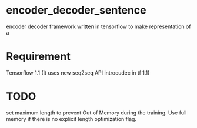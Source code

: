 # encoder_decoder_sentence
encoder decoder framework written in tensorflow to make representation of a 

# Requirement

Tensorflow 1.1 (It uses new seq2seq API introcudec in tf 1.1)


# TODO

set maximum length to prevent Out of Memory during the training. 
Use full memory if there is no explicit length optimization flag. 
